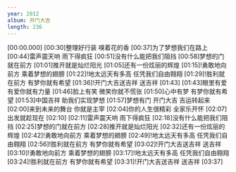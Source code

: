 ```yaml
---
year: 2012
album: 开门大吉
length: 236
---
```

[00:00.000]
[00:30]整理好行装 嗅着花的香
[00:37]为了梦想我们在路上
[00:44]雷声震天响 雨下得疯狂
[00:51]没有什么能把我们阻挡
[00:58]梦想的门就在前方
[01:01]推开就是灿烂阳光
[01:05]还有一份炫丽的辉煌
[01:15]!勇敢地向前方 乘着梦想的翅膀
[01:22]!地太远天有多高 任凭我们自由翱翔
[01:29]!胜利就在前方 有梦你就有希望
[01:36]!开门大吉送吉祥 送吉祥
[01:43]
[01:43]眼里有爱 有爱你就有力量
[01:46]脸上有笑 微笑你就不慌张
[01:50]心中有梦 有梦你就有希望
[01:53]中国吉祥 助我们实现梦想
[01:57]梦想有门 开门大吉 吉运转起来
[02:00]来到未来的舞台 你就是主宰
[02:04]你的人生很精彩 全家乐开怀
[02:07]出发就趁现在
[02:10]
[02:11]雷声震天响 雨下得疯狂
[02:18]没有什么能把我们阻挡
[02:25]梦想的门就在前方
[02:28]推开就是灿烂阳光
[02:32]还有一份炫丽的辉煌
[02:42]!勇敢地向前方 乘着梦想的翅膀
[02:49]!地太远天有多高 任凭我们自由翱翔
[02:56]!胜利就在前方 有梦你就有希望
[03:02]!开门大吉送吉祥 送吉祥
[03:10]!勇敢地向前方 乘着梦想的翅膀
[03:17]!地太远天有多高 任凭我们自由翱翔
[03:24]!胜利就在前方 有梦你就有希望
[03:31]!开门大吉送吉祥 送吉祥
[03:37]
